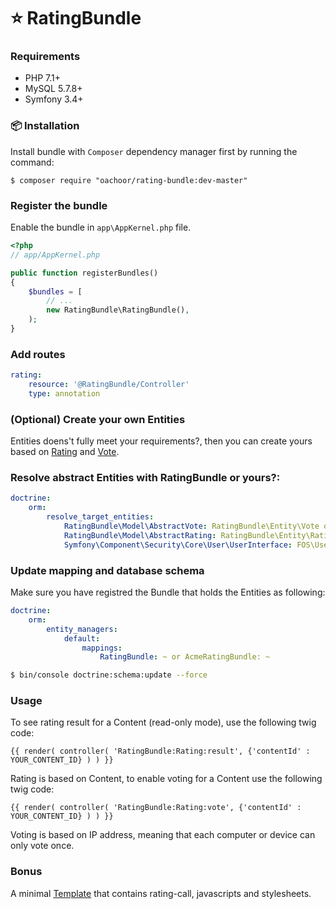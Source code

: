 # :star: RatingBundle

### Requirements

* PHP 7.1+
* MySQL 5.7.8+
* Symfony 3.4+

### :package: Installation

Install bundle with `Composer` dependency manager first by running the command:

`$ composer require "oachoor/rating-bundle:dev-master"`

### Register the bundle

Enable the bundle in `app\AppKernel.php` file.

``` php
<?php
// app/AppKernel.php

public function registerBundles()
{
    $bundles = [
        // ...
        new RatingBundle\RatingBundle(),
    );
}
```

### Add routes

```yaml
rating:
    resource: '@RatingBundle/Controller'
    type: annotation
```
 
### (Optional) Create your own Entities 

Entities doens't fully meet your requirements?, then you can create yours based on [Rating](Entity/Rating.php) and [Vote](Entity/Vote.php).

### Resolve abstract Entities with RatingBundle or yours?:

``` yaml
doctrine:
    orm:
        resolve_target_entities:
            RatingBundle\Model\AbstractVote: RatingBundle\Entity\Vote or AcmeRatingBundle\Entity\Vote
            RatingBundle\Model\AbstractRating: RatingBundle\Entity\Rating or AcmeRatingBundle\Entity\Rating
            Symfony\Component\Security\Core\User\UserInterface: FOS\UserBundle\Model\User # Voter (Optional)
```

### Update mapping and database schema

Make sure you have registred the Bundle that holds the Entities as following:

``` yaml
doctrine:
    orm:
        entity_managers:
            default:
                mappings:
                    RatingBundle: ~ or AcmeRatingBundle: ~
```

``` bash
$ bin/console doctrine:schema:update --force
```

### Usage

To see rating result for a Content (read-only mode), use the following twig code:

``` twig
{{ render( controller( 'RatingBundle:Rating:result', {'contentId' : YOUR_CONTENT_ID} ) ) }}
```

Rating is based on Content, to enable voting for a Content use the following twig code:

``` twig
{{ render( controller( 'RatingBundle:Rating:vote', {'contentId' : YOUR_CONTENT_ID} ) ) }}
```

Voting is based on IP address, meaning that each computer or device can only vote once. 

### Bonus

A minimal [Template](Resources/views/rating/view.html.twig) that contains rating-call, javascripts and stylesheets.